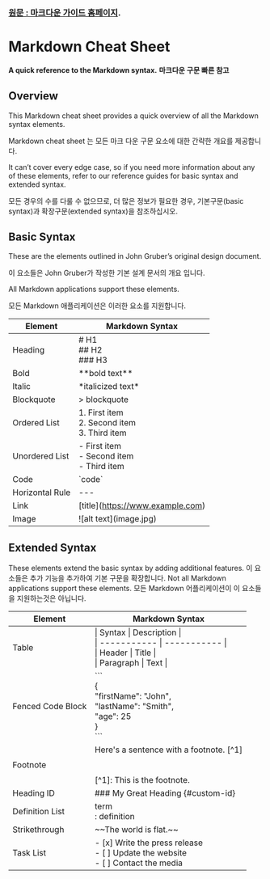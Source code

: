 ### [원문 : 마크다운 가이드 홈페이지](https://www.markdownguide.org/).

# Markdown Cheat Sheet
**A quick reference to the Markdown syntax.**
**마크다운 구문 빠른 참고**

## Overview
This Markdown cheat sheet provides a quick overview of all the Markdown syntax elements. 

Markdown cheat sheet 는 모든 마크 다운 구문 요소에 대한 간략한 개요를 제공합니다.

It can’t cover every edge case, so if you need more information about any of these elements, refer to our reference guides for basic syntax and extended syntax.

모든 경우의 수를 다룰 수 없으므로, 더 많은 정보가 필요한 경우, 기본구문(basic syntax)과 확장구문(extended syntax)을 참조하십시오.

## Basic Syntax
These are the elements outlined in John Gruber’s original design document.

이 요소들은 John Gruber가 작성한 기본 설계 문서의 개요 입니다. 

All Markdown applications support these elements.

모든 Markdown 애플리케이션은 이러한 요소를 지원합니다.

| Element	| Markdown Syntax | 
| ----------- | ----------- |
| Heading | # H1 <br>## H2<br>### H3 |
| Bold | \*\*bold text\*\* |
| Italic | \*italicized text\* |
| Blockquote | > blockquote |
| Ordered List | 1. First item <br>2. Second item <br>3. Third item |
| Unordered List | - First item <br>- Second item <br>- Third item |
| Code | \`code\` |
| Horizontal Rule | --- |
| Link | \[title]\(https://www.example.com) |
| Image | \![alt text]\(image.jpg) |

## Extended Syntax
These elements extend the basic syntax by adding additional features.
이 요소들은 추가 기능을 추가하여 기본 구문을 확장합니다.
Not all Markdown applications support these elements.
모든 Markdown 어플리케이션이 이 요소들을 지원하는것은 아닙니다. 

| Element	| Markdown Syntax |
| ----------- | ----------- |
| Table | \| Syntax \| Description \|<br>\| ----------- \| ----------- \|<br>\| Header \| Title \|<br>\| Paragraph \| Text \| |
| Fenced Code Block | \```<br>{<br>  "firstName": "John",<br>  "lastName": "Smith",<br>  "age": 25<br>}<br>\``` |
| Footnote | Here's a sentence with a footnote. [^1]<br><br><br>[^1]: This is the footnote. |
| Heading ID | ### My Great Heading \{#custom-id} |
| Definition List | term <br>: definition |
| Strikethrough | \~~The world is flat.~~ |
| Task List | - [x] Write the press release <br>- [ ] Update the website <br>- [ ] Contact the media |
